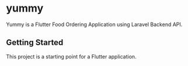 # yummy

Yummy is a Flutter Food Ordering Application using Laravel Backend API.

## Getting Started

This project is a starting point for a Flutter application.


